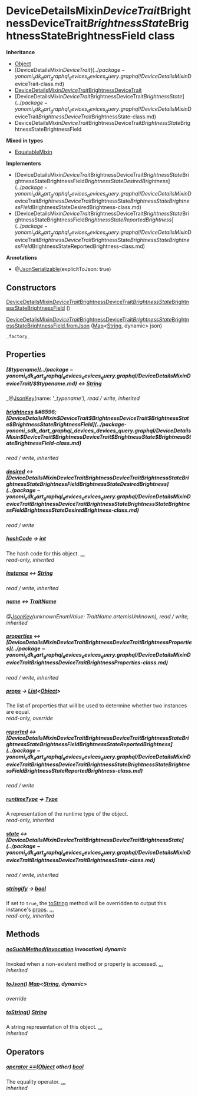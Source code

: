 


# DeviceDetailsMixin$DeviceTrait$BrightnessDeviceTrait$BrightnessState$BrightnessStateBrightnessField class











**Inheritance**

- [Object](https://api.dart.dev/stable/2.12.3/dart-core/Object-class.html)
- [DeviceDetailsMixin$DeviceTrait](../package-yonomi_sdk_dart_graphql_devices_devices_query.graphql/DeviceDetailsMixin$DeviceTrait-class.md)
- [DeviceDetailsMixin$DeviceTrait$BrightnessDeviceTrait](../package-yonomi_sdk_dart_graphql_devices_devices_query.graphql/DeviceDetailsMixin$DeviceTrait$BrightnessDeviceTrait-class.md)
- [DeviceDetailsMixin$DeviceTrait$BrightnessDeviceTrait$BrightnessState](../package-yonomi_sdk_dart_graphql_devices_devices_query.graphql/DeviceDetailsMixin$DeviceTrait$BrightnessDeviceTrait$BrightnessState-class.md)
- DeviceDetailsMixin$DeviceTrait$BrightnessDeviceTrait$BrightnessState$BrightnessStateBrightnessField


**Mixed in types**

- [EquatableMixin](https://pub.dev/documentation/equatable/1.2.6/equatable/EquatableMixin-mixin.html)

**Implementers**

- [DeviceDetailsMixin$DeviceTrait$BrightnessDeviceTrait$BrightnessState$BrightnessStateBrightnessField$BrightnessStateDesiredBrightness](../package-yonomi_sdk_dart_graphql_devices_devices_query.graphql/DeviceDetailsMixin$DeviceTrait$BrightnessDeviceTrait$BrightnessState$BrightnessStateBrightnessField$BrightnessStateDesiredBrightness-class.md)
- [DeviceDetailsMixin$DeviceTrait$BrightnessDeviceTrait$BrightnessState$BrightnessStateBrightnessField$BrightnessStateReportedBrightness](../package-yonomi_sdk_dart_graphql_devices_devices_query.graphql/DeviceDetailsMixin$DeviceTrait$BrightnessDeviceTrait$BrightnessState$BrightnessStateBrightnessField$BrightnessStateReportedBrightness-class.md)


**Annotations**

- @[JsonSerializable](https://pub.dev/documentation/json_annotation/3.1.1/json_annotation/JsonSerializable-class.html)(explicitToJson: true)

## Constructors

[DeviceDetailsMixin$DeviceTrait$BrightnessDeviceTrait$BrightnessState$BrightnessStateBrightnessField](../package-yonomi_sdk_dart_graphql_devices_devices_query.graphql/DeviceDetailsMixin$DeviceTrait$BrightnessDeviceTrait$BrightnessState$BrightnessStateBrightnessField/DeviceDetailsMixin$DeviceTrait$BrightnessDeviceTrait$BrightnessState$BrightnessStateBrightnessField.md) ()

    

[DeviceDetailsMixin$DeviceTrait$BrightnessDeviceTrait$BrightnessState$BrightnessStateBrightnessField.fromJson](../package-yonomi_sdk_dart_graphql_devices_devices_query.graphql/DeviceDetailsMixin$DeviceTrait$BrightnessDeviceTrait$BrightnessState$BrightnessStateBrightnessField/DeviceDetailsMixin$DeviceTrait$BrightnessDeviceTrait$BrightnessState$BrightnessStateBrightnessField.fromJson.md) ([Map](https://api.dart.dev/stable/2.12.3/dart-core/Map-class.html)&lt;[String](https://api.dart.dev/stable/2.12.3/dart-core/String-class.html), dynamic> json)

    _factory_


## Properties

##### [$$typename](../package-yonomi_sdk_dart_graphql_devices_devices_query.graphql/DeviceDetailsMixin$DeviceTrait/$$typename.md) &#8596; [String](https://api.dart.dev/stable/2.12.3/dart-core/String-class.html)



   
_@[JsonKey](https://pub.dev/documentation/json_annotation/3.1.1/json_annotation/JsonKey-class.html)(name: &#39;__typename&#39;), read / write, inherited_



##### [brightness](../package-yonomi_sdk_dart_graphql_devices_devices_query.graphql/DeviceDetailsMixin$DeviceTrait$BrightnessDeviceTrait$BrightnessState/brightness.md) &#8596; [DeviceDetailsMixin$DeviceTrait$BrightnessDeviceTrait$BrightnessState$BrightnessStateBrightnessField](../package-yonomi_sdk_dart_graphql_devices_devices_query.graphql/DeviceDetailsMixin$DeviceTrait$BrightnessDeviceTrait$BrightnessState$BrightnessStateBrightnessField-class.md)



   
_read / write, inherited_



##### [desired](../package-yonomi_sdk_dart_graphql_devices_devices_query.graphql/DeviceDetailsMixin$DeviceTrait$BrightnessDeviceTrait$BrightnessState$BrightnessStateBrightnessField/desired.md) &#8596; [DeviceDetailsMixin$DeviceTrait$BrightnessDeviceTrait$BrightnessState$BrightnessStateBrightnessField$BrightnessStateDesiredBrightness](../package-yonomi_sdk_dart_graphql_devices_devices_query.graphql/DeviceDetailsMixin$DeviceTrait$BrightnessDeviceTrait$BrightnessState$BrightnessStateBrightnessField$BrightnessStateDesiredBrightness-class.md)



   
_read / write_



##### [hashCode](https://pub.dev/documentation/equatable/1.2.6/equatable/EquatableMixin/hashCode.html) &#8594; [int](https://api.dart.dev/stable/2.12.3/dart-core/int-class.html)



The hash code for this object. [...](https://pub.dev/documentation/equatable/1.2.6/equatable/EquatableMixin/hashCode.html)  
_read-only, inherited_



##### [instance](../package-yonomi_sdk_dart_graphql_devices_devices_query.graphql/DeviceDetailsMixin$DeviceTrait/instance.md) &#8596; [String](https://api.dart.dev/stable/2.12.3/dart-core/String-class.html)



   
_read / write, inherited_



##### [name](../package-yonomi_sdk_dart_graphql_devices_devices_query.graphql/DeviceDetailsMixin$DeviceTrait/name.md) &#8596; [TraitName](../package-yonomi_sdk_dart_graphql_devices_devices_query.graphql/TraitName-class.md)



   
_@[JsonKey](https://pub.dev/documentation/json_annotation/3.1.1/json_annotation/JsonKey-class.html)(unknownEnumValue: TraitName.artemisUnknown), read / write, inherited_



##### [properties](../package-yonomi_sdk_dart_graphql_devices_devices_query.graphql/DeviceDetailsMixin$DeviceTrait$BrightnessDeviceTrait/properties.md) &#8596; [DeviceDetailsMixin$DeviceTrait$BrightnessDeviceTrait$BrightnessProperties](../package-yonomi_sdk_dart_graphql_devices_devices_query.graphql/DeviceDetailsMixin$DeviceTrait$BrightnessDeviceTrait$BrightnessProperties-class.md)



   
_read / write, inherited_



##### [props](../package-yonomi_sdk_dart_graphql_devices_devices_query.graphql/DeviceDetailsMixin$DeviceTrait$BrightnessDeviceTrait$BrightnessState$BrightnessStateBrightnessField/props.md) &#8594; [List](https://api.dart.dev/stable/2.12.3/dart-core/List-class.html)&lt;[Object](https://api.dart.dev/stable/2.12.3/dart-core/Object-class.html)>



The list of properties that will be used to determine whether
two instances are equal.   
_read-only, override_



##### [reported](../package-yonomi_sdk_dart_graphql_devices_devices_query.graphql/DeviceDetailsMixin$DeviceTrait$BrightnessDeviceTrait$BrightnessState$BrightnessStateBrightnessField/reported.md) &#8596; [DeviceDetailsMixin$DeviceTrait$BrightnessDeviceTrait$BrightnessState$BrightnessStateBrightnessField$BrightnessStateReportedBrightness](../package-yonomi_sdk_dart_graphql_devices_devices_query.graphql/DeviceDetailsMixin$DeviceTrait$BrightnessDeviceTrait$BrightnessState$BrightnessStateBrightnessField$BrightnessStateReportedBrightness-class.md)



   
_read / write_



##### [runtimeType](https://api.dart.dev/stable/2.12.3/dart-core/Object/runtimeType.html) &#8594; [Type](https://api.dart.dev/stable/2.12.3/dart-core/Type-class.html)



A representation of the runtime type of the object.   
_read-only, inherited_



##### [state](../package-yonomi_sdk_dart_graphql_devices_devices_query.graphql/DeviceDetailsMixin$DeviceTrait$BrightnessDeviceTrait/state.md) &#8596; [DeviceDetailsMixin$DeviceTrait$BrightnessDeviceTrait$BrightnessState](../package-yonomi_sdk_dart_graphql_devices_devices_query.graphql/DeviceDetailsMixin$DeviceTrait$BrightnessDeviceTrait$BrightnessState-class.md)



   
_read / write, inherited_



##### [stringify](https://pub.dev/documentation/equatable/1.2.6/equatable/EquatableMixin/stringify.html) &#8594; [bool](https://api.dart.dev/stable/2.12.3/dart-core/bool-class.html)



If set to <code>true</code>, the <a href="https://pub.dev/documentation/equatable/1.2.6/equatable/EquatableMixin/toString.html">toString</a> method will be overridden to output
this instance's <a href="../package-yonomi_sdk_dart_graphql_devices_devices_query.graphql/DeviceDetailsMixin$DeviceTrait$BrightnessDeviceTrait$BrightnessState$BrightnessStateBrightnessField/props.md">props</a>. [...](https://pub.dev/documentation/equatable/1.2.6/equatable/EquatableMixin/stringify.html)  
_read-only, inherited_




## Methods

##### [noSuchMethod](https://api.dart.dev/stable/2.12.3/dart-core/Object/noSuchMethod.html)([Invocation](https://api.dart.dev/stable/2.12.3/dart-core/Invocation-class.html) invocation) dynamic



Invoked when a non-existent method or property is accessed. [...](https://api.dart.dev/stable/2.12.3/dart-core/Object/noSuchMethod.html)  
_inherited_



##### [toJson](../package-yonomi_sdk_dart_graphql_devices_devices_query.graphql/DeviceDetailsMixin$DeviceTrait$BrightnessDeviceTrait$BrightnessState$BrightnessStateBrightnessField/toJson.md)() [Map](https://api.dart.dev/stable/2.12.3/dart-core/Map-class.html)&lt;[String](https://api.dart.dev/stable/2.12.3/dart-core/String-class.html), dynamic>



   
_override_



##### [toString](https://pub.dev/documentation/equatable/1.2.6/equatable/EquatableMixin/toString.html)() [String](https://api.dart.dev/stable/2.12.3/dart-core/String-class.html)



A string representation of this object. [...](https://pub.dev/documentation/equatable/1.2.6/equatable/EquatableMixin/toString.html)  
_inherited_




## Operators

##### [operator ==](https://pub.dev/documentation/equatable/1.2.6/equatable/EquatableMixin/operator_equals.html)([Object](https://api.dart.dev/stable/2.12.3/dart-core/Object-class.html) other) [bool](https://api.dart.dev/stable/2.12.3/dart-core/bool-class.html)



The equality operator. [...](https://pub.dev/documentation/equatable/1.2.6/equatable/EquatableMixin/operator_equals.html)  
_inherited_












